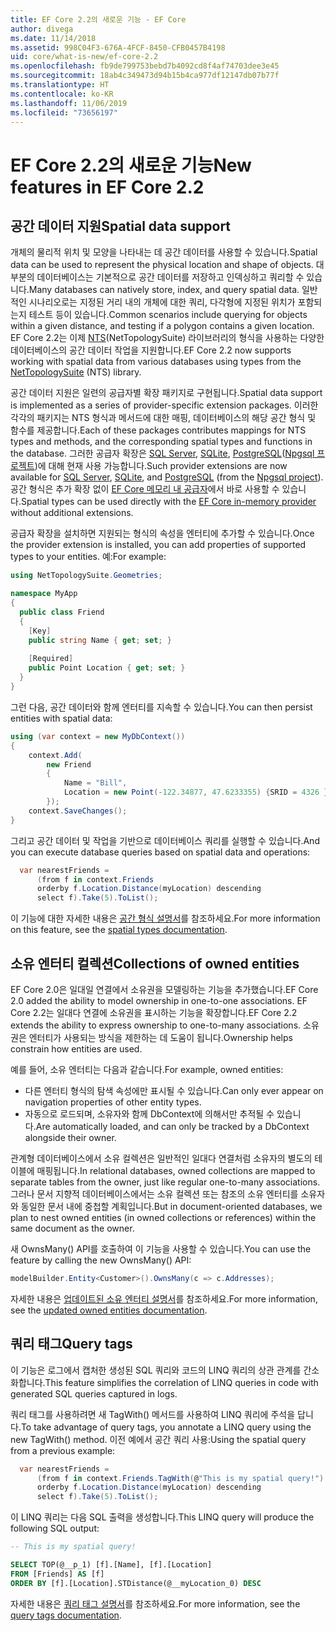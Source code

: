 ```yaml
---
title: EF Core 2.2의 새로운 기능 - EF Core
author: divega
ms.date: 11/14/2018
ms.assetid: 998C04F3-676A-4FCF-8450-CFB0457B4198
uid: core/what-is-new/ef-core-2.2
ms.openlocfilehash: fb9de799753bebd7b4092cd8f4af74703dee3e45
ms.sourcegitcommit: 18ab4c349473d94b15b4ca977df12147db07b77f
ms.translationtype: HT
ms.contentlocale: ko-KR
ms.lasthandoff: 11/06/2019
ms.locfileid: "73656197"
---
```

# <a name="new-features-in-ef-core-22"></a><span data-ttu-id="11d5d-102">EF Core 2.2의 새로운 기능</span><span class="sxs-lookup"><span data-stu-id="11d5d-102">New features in EF Core 2.2</span></span>

## <a name="spatial-data-support"></a><span data-ttu-id="11d5d-103">공간 데이터 지원</span><span class="sxs-lookup"><span data-stu-id="11d5d-103">Spatial data support</span></span>

<span data-ttu-id="11d5d-104">개체의 물리적 위치 및 모양을 나타내는 데 공간 데이터를 사용할 수 있습니다.</span><span class="sxs-lookup"><span data-stu-id="11d5d-104">Spatial data can be used to represent the physical location and shape of objects.</span></span>
<span data-ttu-id="11d5d-105">대부분의 데이터베이스는 기본적으로 공간 데이터를 저장하고 인덱싱하고 쿼리할 수 있습니다.</span><span class="sxs-lookup"><span data-stu-id="11d5d-105">Many databases can natively store, index, and query spatial data.</span></span>
<span data-ttu-id="11d5d-106">일반적인 시나리오로는 지정된 거리 내의 개체에 대한 쿼리, 다각형에 지정된 위치가 포함되는지 테스트 등이 있습니다.</span><span class="sxs-lookup"><span data-stu-id="11d5d-106">Common scenarios include querying for objects within a given distance, and testing if a polygon contains a given location.</span></span>
<span data-ttu-id="11d5d-107">EF Core 2.2는 이제 [NTS](https://github.com/NetTopologySuite/NetTopologySuite)(NetTopologySuite) 라이브러리의 형식을 사용하는 다양한 데이터베이스의 공간 데이터 작업을 지원합니다.</span><span class="sxs-lookup"><span data-stu-id="11d5d-107">EF Core 2.2 now supports working with spatial data from various databases using types from the [NetTopologySuite](https://github.com/NetTopologySuite/NetTopologySuite) (NTS) library.</span></span>

<span data-ttu-id="11d5d-108">공간 데이터 지원은 일련의 공급자별 확장 패키지로 구현됩니다.</span><span class="sxs-lookup"><span data-stu-id="11d5d-108">Spatial data support is implemented as a series of provider-specific extension packages.</span></span>
<span data-ttu-id="11d5d-109">이러한 각각의 패키지는 NTS 형식과 메서드에 대한 매핑, 데이터베이스의 해당 공간 형식 및 함수를 제공합니다.</span><span class="sxs-lookup"><span data-stu-id="11d5d-109">Each of these packages contributes mappings for NTS types and methods, and the corresponding spatial types and functions in the database.</span></span>
<span data-ttu-id="11d5d-110">그러한 공급자 확장은 [SQL Server](https://www.nuget.org/packages/Microsoft.EntityFrameworkCore.SqlServer.NetTopologySuite/), [SQLite](https://www.nuget.org/packages/Microsoft.EntityFrameworkCore.Sqlite.NetTopologySuite/), [PostgreSQL](https://www.nuget.org/packages/Npgsql.EntityFrameworkCore.PostgreSQL.NetTopologySuite/)([Npgsql 프로젝트](https://www.npgsql.org/))에 대해 현재 사용 가능합니다.</span><span class="sxs-lookup"><span data-stu-id="11d5d-110">Such provider extensions are now available for [SQL Server](https://www.nuget.org/packages/Microsoft.EntityFrameworkCore.SqlServer.NetTopologySuite/), [SQLite](https://www.nuget.org/packages/Microsoft.EntityFrameworkCore.Sqlite.NetTopologySuite/), and [PostgreSQL](https://www.nuget.org/packages/Npgsql.EntityFrameworkCore.PostgreSQL.NetTopologySuite/) (from the [Npgsql project](https://www.npgsql.org/)).</span></span>
<span data-ttu-id="11d5d-111">공간 형식은 추가 확장 없이 [EF Core 메모리 내 공급자](xref:core/providers/in-memory/index)에서 바로 사용할 수 있습니다.</span><span class="sxs-lookup"><span data-stu-id="11d5d-111">Spatial types can be used directly with the [EF Core in-memory provider](xref:core/providers/in-memory/index) without additional extensions.</span></span>

<span data-ttu-id="11d5d-112">공급자 확장을 설치하면 지원되는 형식의 속성을 엔터티에 추가할 수 있습니다.</span><span class="sxs-lookup"><span data-stu-id="11d5d-112">Once the provider extension is installed, you can add properties of supported types to your entities.</span></span> <span data-ttu-id="11d5d-113">예:</span><span class="sxs-lookup"><span data-stu-id="11d5d-113">For example:</span></span>

``` csharp
using NetTopologySuite.Geometries;

namespace MyApp
{
  public class Friend
  {
    [Key]
    public string Name { get; set; }
  
    [Required]
    public Point Location { get; set; }
  }
}
```

<span data-ttu-id="11d5d-114">그런 다음, 공간 데이터와 함께 엔터티를 지속할 수 있습니다.</span><span class="sxs-lookup"><span data-stu-id="11d5d-114">You can then persist entities with spatial data:</span></span>

``` csharp
using (var context = new MyDbContext())
{
    context.Add(
        new Friend
        {
            Name = "Bill",
            Location = new Point(-122.34877, 47.6233355) {SRID = 4326 }
        });
    context.SaveChanges();
}
```

<span data-ttu-id="11d5d-115">그리고 공간 데이터 및 작업을 기반으로 데이터베이스 쿼리를 실행할 수 있습니다.</span><span class="sxs-lookup"><span data-stu-id="11d5d-115">And you can execute database queries based on spatial data and operations:</span></span>

``` csharp
  var nearestFriends =
      (from f in context.Friends
      orderby f.Location.Distance(myLocation) descending
      select f).Take(5).ToList();
```

<span data-ttu-id="11d5d-116">이 기능에 대한 자세한 내용은 [공간 형식 설명서](xref:core/modeling/spatial)를 참조하세요.</span><span class="sxs-lookup"><span data-stu-id="11d5d-116">For more information on this feature, see the [spatial types documentation](xref:core/modeling/spatial).</span></span>

## <a name="collections-of-owned-entities"></a><span data-ttu-id="11d5d-117">소유 엔터티 컬렉션</span><span class="sxs-lookup"><span data-stu-id="11d5d-117">Collections of owned entities</span></span>

<span data-ttu-id="11d5d-118">EF Core 2.0은 일대일 연결에서 소유권을 모델링하는 기능을 추가했습니다.</span><span class="sxs-lookup"><span data-stu-id="11d5d-118">EF Core 2.0 added the ability to model ownership in one-to-one associations.</span></span>
<span data-ttu-id="11d5d-119">EF Core 2.2는 일대다 연결에 소유권을 표시하는 기능을 확장합니다.</span><span class="sxs-lookup"><span data-stu-id="11d5d-119">EF Core 2.2 extends the ability to express ownership to one-to-many associations.</span></span>
<span data-ttu-id="11d5d-120">소유권은 엔터티가 사용되는 방식을 제한하는 데 도움이 됩니다.</span><span class="sxs-lookup"><span data-stu-id="11d5d-120">Ownership helps constrain how entities are used.</span></span>

<span data-ttu-id="11d5d-121">예를 들어, 소유 엔터티는 다음과 같습니다.</span><span class="sxs-lookup"><span data-stu-id="11d5d-121">For example, owned entities:</span></span>

- <span data-ttu-id="11d5d-122">다른 엔터티 형식의 탐색 속성에만 표시될 수 있습니다.</span><span class="sxs-lookup"><span data-stu-id="11d5d-122">Can only ever appear on navigation properties of other entity types.</span></span>
- <span data-ttu-id="11d5d-123">자동으로 로드되며, 소유자와 함께 DbContext에 의해서만 추적될 수 있습니다.</span><span class="sxs-lookup"><span data-stu-id="11d5d-123">Are automatically loaded, and can only be tracked by a DbContext alongside their owner.</span></span>

<span data-ttu-id="11d5d-124">관계형 데이터베이스에서 소유 컬렉션은 일반적인 일대다 연결처럼 소유자의 별도의 테이블에 매핑됩니다.</span><span class="sxs-lookup"><span data-stu-id="11d5d-124">In relational databases, owned collections are mapped to separate tables from the owner, just like regular one-to-many associations.</span></span>
<span data-ttu-id="11d5d-125">그러나 문서 지향적 데이터베이스에서는 소유 컬렉션 또는 참조의 소유 엔터티를 소유자와 동일한 문서 내에 중첩할 계획입니다.</span><span class="sxs-lookup"><span data-stu-id="11d5d-125">But in document-oriented databases, we plan to nest owned entities (in owned collections or references) within the same document as the owner.</span></span>

<span data-ttu-id="11d5d-126">새 OwnsMany() API를 호출하여 이 기능을 사용할 수 있습니다.</span><span class="sxs-lookup"><span data-stu-id="11d5d-126">You can use the feature by calling the new OwnsMany() API:</span></span>

``` csharp
modelBuilder.Entity<Customer>().OwnsMany(c => c.Addresses);
```

<span data-ttu-id="11d5d-127">자세한 내용은 [업데이트된 소유 엔터티 설명서](xref:core/modeling/owned-entities#collections-of-owned-types)를 참조하세요.</span><span class="sxs-lookup"><span data-stu-id="11d5d-127">For more information, see the [updated owned entities documentation](xref:core/modeling/owned-entities#collections-of-owned-types).</span></span>

## <a name="query-tags"></a><span data-ttu-id="11d5d-128">쿼리 태그</span><span class="sxs-lookup"><span data-stu-id="11d5d-128">Query tags</span></span>

<span data-ttu-id="11d5d-129">이 기능은 로그에서 캡처한 생성된 SQL 쿼리와 코드의 LINQ 쿼리의 상관 관계를 간소화합니다.</span><span class="sxs-lookup"><span data-stu-id="11d5d-129">This feature simplifies the correlation of LINQ queries in code with generated SQL queries captured in logs.</span></span>

<span data-ttu-id="11d5d-130">쿼리 태그를 사용하려면 새 TagWith() 메서드를 사용하여 LINQ 쿼리에 주석을 답니다.</span><span class="sxs-lookup"><span data-stu-id="11d5d-130">To take advantage of query tags, you annotate a LINQ query using the new TagWith() method.</span></span>
<span data-ttu-id="11d5d-131">이전 예에서 공간 쿼리 사용:</span><span class="sxs-lookup"><span data-stu-id="11d5d-131">Using the spatial query from a previous example:</span></span>

``` csharp
  var nearestFriends =
      (from f in context.Friends.TagWith(@"This is my spatial query!")
      orderby f.Location.Distance(myLocation) descending
      select f).Take(5).ToList();
```

<span data-ttu-id="11d5d-132">이 LINQ 쿼리는 다음 SQL 출력을 생성합니다.</span><span class="sxs-lookup"><span data-stu-id="11d5d-132">This LINQ query will produce the following SQL output:</span></span>

``` sql
-- This is my spatial query!

SELECT TOP(@__p_1) [f].[Name], [f].[Location]
FROM [Friends] AS [f]
ORDER BY [f].[Location].STDistance(@__myLocation_0) DESC
```

<span data-ttu-id="11d5d-133">자세한 내용은 [쿼리 태그 설명서](xref:core/querying/tags)를 참조하세요.</span><span class="sxs-lookup"><span data-stu-id="11d5d-133">For more information, see the [query tags documentation](xref:core/querying/tags).</span></span>
